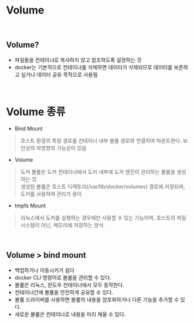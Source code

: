# Volume
<br>

## Volume?
* 파일들을 컨테이너로 복사하지 않고 참조하도록 설정하는 것
* docker는 기본적으로 컨테이너를 삭제하면 데이터가 삭제되므로 데이터를 보존하고 싶거나 데이터 공유 목적으로 사용됨
<br>

# Volume 종류
* Bind Mount
> 호스트 환경의 특정 경로를 컨테이너 내부 볼륨 경로와 연결하여 마운트한다. 보안상의 악영향의 가능성이 있음
* Volume
> 도커 볼륨은 도커 컨테이너에서 도커 내부에 도커 엔진이 관리하는 볼륨을 생성하는 것.<br>
> 생성된 볼륨은 호스트 디렉토리(/var/lib/docker/volumes) 경로에 저장되며, 도커를 사용하여 관리가 용이
* tmpfs Mount
> 리눅스에서 도커를 실행하는 경우에만 사용할 수 있는 기능이며, 호스트의 파일 시스템이 아닌, 메모리에 저장하는 방식
<br>

## Volume > bind mount
* 백업하거나 이동시키가 쉽다
* docker CLI 명령어로 볼륨을 관리할 수 있다.
* 볼륨은 리눅스, 윈도우 컨테이너에서 모두 동작한다.
* 컨테이너간에 볼륨을 안전하게 공유할 수 있다.
* 볼륨 드라이버를 사용하면 볼륨의 내용을 암호화하거나 다른 기능을 추가할 수 있다.
* 새로운 볼륨은 컨테이너로 내용을 미리 채울 수 있다.
